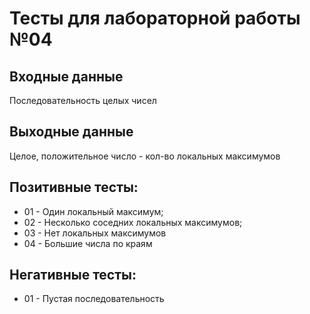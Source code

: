 # Тесты для лабораторной работы №04
## Входные данные
Последовательность целых чисел
## Выходные данные
Целое, положительное число - кол-во локальных максимумов
## Позитивные тесты:
- 01 - Один локальный максимум;
- 02 - Несколько соседних локальных максимумов;
- 03 - Нет локальных максимумов
- 04 - Большие числа по краям

## Негативные тесты:
- 01 - Пустая последовательность
